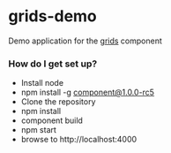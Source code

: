 # grids-demo #

Demo application for the [grids](https://bitbucket.org/jhc-systems/grids-demo) component

### How do I get set up? ###

* Install node
* npm install -g component@1.0.0-rc5
* Clone the repository
* npm install
* component build
* npm start
* browse to http://localhost:4000